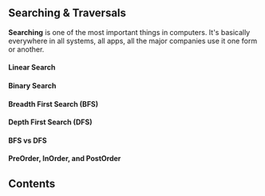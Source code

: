 ## Searching & Traversals

**Searching** is one of the most important things in computers. It's basically everywhere in all systems, all apps, all the major companies use it one form or another.

#### Linear Search

#### Binary Search

#### Breadth First Search (BFS)

#### Depth First Search (DFS)

#### BFS vs DFS

#### PreOrder, InOrder, and PostOrder

## Contents
